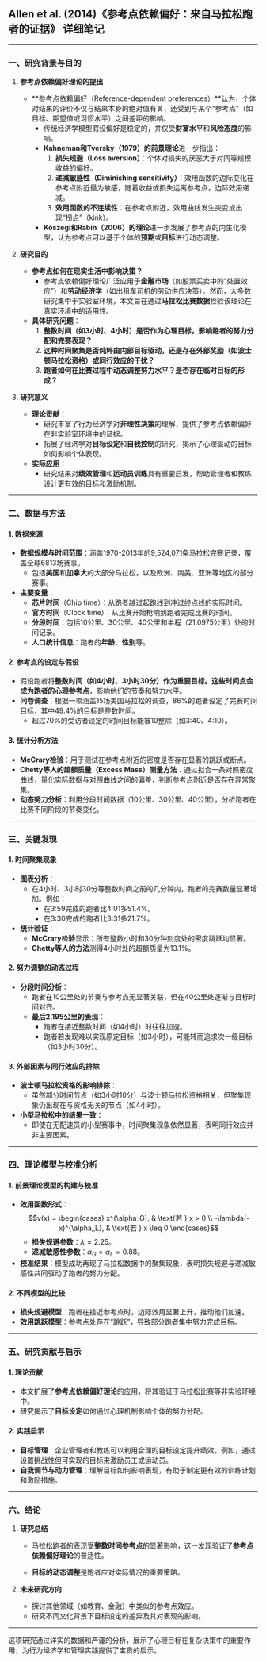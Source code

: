 ## **Allen et al. (2014)《参考点依赖偏好：来自马拉松跑者的证据》** 详细笔记  

---

### 一、研究背景与目的  

1. **参考点依赖偏好理论的提出**  
   - **参考点依赖偏好（Reference-dependent preferences）**认为，个体对结果的评价不仅与结果本身的绝对值有关，还受到与某个“参考点”（如目标、期望值或习惯水平）之间差距的影响。  
     - 传统经济学模型假设偏好是稳定的，并仅受**财富水平**和**风险态度**的影响。  
     - **Kahneman和Tversky（1979）的前景理论**进一步指出：  
       1. **损失规避（Loss aversion）**：个体对损失的厌恶大于对同等规模收益的偏好。  
       2. **递减敏感性（Diminishing sensitivity）**：效用函数的边际变化在参考点附近最为敏感，随着收益或损失远离参考点，边际效用递减。  
       3. **效用函数的不连续性**：在参考点附近，效用曲线发生突变或出现“拐点”（kink）。  
     - **Kőszegi和Rabin（2006）的理论**进一步发展了参考点的内生化模型，认为参考点可以基于个体的**预期**或**目标**进行动态调整。

2. **研究目的**  
   - **参考点如何在现实生活中影响决策？**  
     - 参考点依赖偏好理论广泛应用于**金融市场**（如股票买卖中的“处置效应”）和**劳动经济学**（如出租车司机的劳动供应决策）。然而，大多数研究集中于实验室环境，本文旨在通过**马拉松比赛数据**检验该理论在真实环境中的适用性。  
   - **具体研究问题**：  
     1. **整数时间（如3小时、4小时）是否作为心理目标，影响跑者的努力分配和完赛表现？**  
     2. **这种时间聚集是否纯粹由内部目标驱动，还是存在外部奖励（如波士顿马拉松资格）或同行效应的干扰？**  
     3. **跑者如何在比赛过程中动态调整努力水平？是否存在临时目标的形成？**

3. **研究意义**  
   - **理论贡献**：  
     - 研究丰富了行为经济学对**非理性决策**的理解，提供了参考点依赖偏好在非实验室环境中的证据。  
     - 拓展了经济学对**目标设定**和**自我控制**的研究，揭示了心理驱动的目标如何影响个体表现。  
   - **实际应用**：  
     - 研究结果对**绩效管理**和**运动员训练**具有重要启发，帮助管理者和教练设计更有效的目标和激励机制。

---

### 二、数据与方法  

#### 1. **数据来源**  
   - **数据规模与时间范围**：涵盖1970-2013年的9,524,071条马拉松完赛记录，覆盖全球6813场赛事。  
     - 包括**美国**和**加拿大**的大部分马拉松，以及欧洲、南美、亚洲等地区的部分赛事。  
   - **主要变量**：  
     - **芯片时间**（Chip time）：从跑者越过起跑线到冲过终点线的实际时间。  
     - **官方时间**（Clock time）：从比赛开始枪响到跑者完成比赛的时间。  
     - **分段时间**：包括10公里、30公里、40公里和半程（21.0975公里）处的时间记录。  
     - **人口统计信息**：跑者的**年龄**、**性别**等。

#### 2. **参考点的设定与假设**  
   - 假设跑者将**整数时间（如4小时、3小时30分）**作为重要目标。这些时间点会成为跑者的**心理参考点**，影响他们的节奏和努力水平。  
   - **问卷调查**：根据一项涵盖15场美国马拉松的调查，86%的跑者设定了完赛时间目标，其中49.4%的目标是整数时间。  
     - 超过70%的受访者设定的时间目标能被10整除（如3:40、4:10）。  

#### 3. **统计分析方法**  
   - **McCrary检验**：用于测试在参考点附近的密度是否存在显著的跳跃或断点。  
   - **Chetty等人的超额质量（Excess Mass）测量方法**：通过拟合一条对照密度曲线，量化实际数据与对照曲线之间的偏差，判断参考点附近是否存在异常聚集。  
   - **动态努力分析**：利用分段时间数据（10公里、30公里、40公里），分析跑者在比赛不同阶段的节奏变化。

---

### 三、关键发现  

#### 1. **时间聚集现象**  
   - **图表分析**：  
     - 在4小时、3小时30分等整数时间之前的几分钟内，跑者的完赛数量显著增加。例如：  
       - 在3:59完成的跑者比4:01多51.4%。  
       - 在3:30完成的跑者比3:31多21.7%。  
   - **统计验证**：  
     - **McCrary检验**显示：所有整数小时和30分钟刻度处的密度跳跃均显著。  
     - **Chetty等人的方法**测得4小时处的超额质量为13.1%。

#### 2. **努力调整的动态过程**  
   - **分段时间分析**：  
     - 跑者在10公里处的节奏与参考点无显著关联，但在40公里处逐渐与目标时间对齐。  
     - **最后2.195公里的表现**：  
       - 跑者在接近整数时间（如4小时）时往往加速。  
       - 跑者若发现难以实现原定目标（如3小时），可能转而追求次一级目标（如3小时30分）。  

#### 3. **外部因素与同行效应的排除**  
   - **波士顿马拉松资格的影响排除**：  
     - 虽然部分时间节点（如3小时10分）与波士顿马拉松资格相关，但聚集现象仍出现在与资格无关的节点（如4小时）。  
   - **小型马拉松中的结果一致**：  
     - 即使在无配速员的小型赛事中，时间聚集现象依然显著，表明同行效应并非主要因素。

---

### 四、理论模型与校准分析  

#### 1. **前景理论模型的构建与校准**  
   - **效用函数形式**：  
     $$v(x) = \begin{cases} 
     x^{\alpha_G}, & \text{若 } x > 0 \\
     -\lambda(-x)^{\alpha_L}, & \text{若 } x \leq 0 
     \end{cases}$$  
     - **损失规避参数**：$\lambda = 2.25$。  
     - **递减敏感性参数**：$\alpha_G = \alpha_L = 0.88$。  
   - **校准结果**：模型成功再现了马拉松数据中的聚集现象，表明损失规避与递减敏感性共同驱动了跑者的努力分配。

#### 2. **不同模型的比较**  
   - **损失规避模型**：跑者在接近参考点时，边际效用显著上升，推动他们加速。  
   - **效用跳跃模型**：参考点处存在“跳跃”，导致部分跑者集中努力完成目标。

---

### 五、研究贡献与启示  

#### 1. **理论贡献**  
   - 本文扩展了**参考点依赖偏好理论**的应用，将其验证于马拉松比赛等非实验环境中。  
   - 研究揭示了**目标设定**如何通过心理机制影响个体的努力分配。

#### 2. **实践启示**  
   - **目标管理**：企业管理者和教练可以利用合理的目标设定提升绩效。例如，通过设置挑战性但可实现的目标来激励员工或运动员。  
   - **自我调节与动力管理**：理解目标如何影响表现，有助于制定更有效的训练计划和激励措施。

---

### 六、结论  

1. **研究总结**  
   - 马拉松跑者的表现受**整数时间参考点**的显著影响，这一发现验证了**参考点依赖偏好理论**的普适性。  

   - **目标的动态调整**是跑者应对实际情况的重要策略。

2. **未来研究方向**  
   - 探讨其他领域（如教育、金融）中类似的参考点效应。  
   - 研究不同文化背景下目标设定的差异及其对表现的影响。

---

这项研究通过详实的数据和严谨的分析，展示了心理目标在复杂决策中的重要作用，为行为经济学和管理实践提供了宝贵的启示。